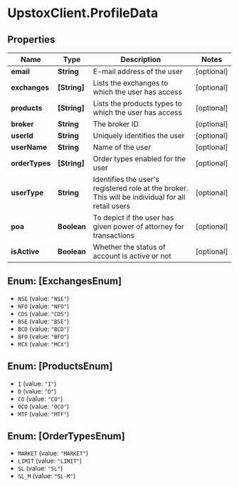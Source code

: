 # UpstoxClient.ProfileData

## Properties
Name | Type | Description | Notes
------------ | ------------- | ------------- | -------------
**email** | **String** | E-mail address of the user | [optional] 
**exchanges** | **[String]** | Lists the exchanges to which the user has access | [optional] 
**products** | **[String]** | Lists the products types to which the user has access | [optional] 
**broker** | **String** | The broker ID | [optional] 
**userId** | **String** | Uniquely identifies the user | [optional] 
**userName** | **String** | Name of the user | [optional] 
**orderTypes** | **[String]** | Order types enabled for the user | [optional] 
**userType** | **String** |   Identifies the user&#x27;s registered role at the broker. This will be individual for all retail users | [optional] 
**poa** | **Boolean** |   To depict if the user has given power of attorney for transactions | [optional] 
**isActive** | **Boolean** |   Whether the status of account is active or not | [optional] 

<a name="[ExchangesEnum]"></a>
## Enum: [ExchangesEnum]

* `NSE` (value: `"NSE"`)
* `NFO` (value: `"NFO"`)
* `CDS` (value: `"CDS"`)
* `BSE` (value: `"BSE"`)
* `BCD` (value: `"BCD"`)
* `BFO` (value: `"BFO"`)
* `MCX` (value: `"MCX"`)


<a name="[ProductsEnum]"></a>
## Enum: [ProductsEnum]

* `I` (value: `"I"`)
* `D` (value: `"D"`)
* `CO` (value: `"CO"`)
* `OCO` (value: `"OCO"`)
* `MTF` (value: `"MTF"`)


<a name="[OrderTypesEnum]"></a>
## Enum: [OrderTypesEnum]

* `MARKET` (value: `"MARKET"`)
* `LIMIT` (value: `"LIMIT"`)
* `SL` (value: `"SL"`)
* `SL_M` (value: `"SL-M"`)

